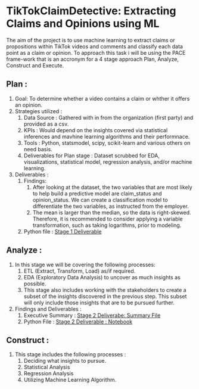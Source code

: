 # TikTokClaimDetective: Extracting Claims and Opinions using ML
The aim of the project is to use machine learning to extract claims or propositions within TikTok videos and comments and classify each data point as a claim or opinion. 
To approach this task i will be using the PACE frame-work that is an accronym for a 4 stage approach Plan, Analyze, Construct and Execute.
## Plan :
1. Goal: To determine whether a video contains a claim or whther it offers an opinion.
2. Strategies utilized :
   1. Data Source : Gathered with in from the organization (first party) and provided as a csv.
   2. KPIs : Would depend on the insights covered via statistical inferences and mavhine learning algorithms and their performnace.
   3. Tools : Python, statsmodel, scipy, scikit-learn and various others on need basis.
   4. Deliverables for Plan stage : Dataset scrubbed for EDA, visualizations, statistical model, regression analysis, and/or machine learning.
3. Deliverables :
   1. Findings:
      1. After looking at the dataset, the two variables that are most likely to help build a predictive model are claim_status and opinion_status. We can create a classification model to differentiate the two variables, as instructed from the employer.
      2. The mean is larger than the median, so the data is right-skewed. Therefore, it is recommended to consider applying a variable transformation, such as taking logarithms, prior to modeling.
   3. Python file : [Stage 1 Deliverable](Exploring_data_1.ipynb)
## Analyze :
1. In this stage we will be covering the following processes:
   1. ETL (Extract, Transform, Load) as/if required.
   2. EDA (Exploratory Data Analysis) to uncover as much insights as possible.
   3. This stage also includes working with the stakeholders to create a subset of the insights discovered in the previous step. This subset will only include those insights that are to be pursued further.
2. Findings and Deliverables :
   1. Executive Summary : [Stage 2 Deliverabe: Summary File](EDA_ExecutiveSummary)
   2. Python File : [Stage 2 Deliverable : Notebook](2_EDA)
## Construct :
1. This stage includes the following processes :
   1. Deciding what insights to pursue.
   2. Statistical Analysis
   3. Regression Analysis
   4. Utilizing Machine Learning Algorithm.
